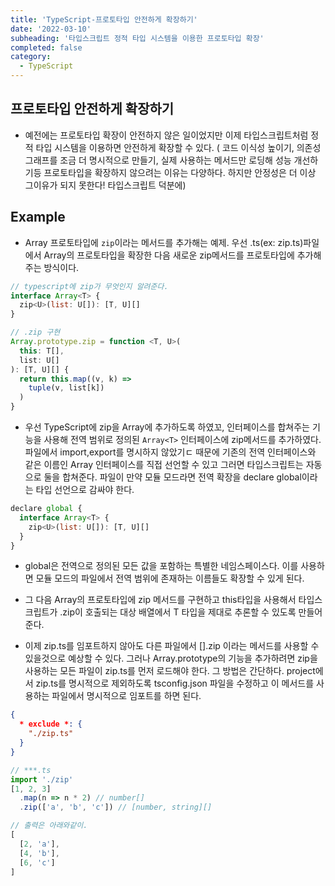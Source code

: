 ```yaml
---
title: 'TypeScript-프로토타입 안전하게 확장하기'
date: '2022-03-10'
subheading: '타입스크립트 정적 타입 시스템을 이용한 프로토타입 확장'
completed: false
category:
  - TypeScript
---
```


## 프로토타입 안전하게 확장하기
- 예전에는 프로토타입 확장이 안전하지 않은 일이었지만 이제 타입스크립트처럼 정적 타입 시스템을 이용하면 안전하게 확장할 수 있다. ( 코드 이식성 높이기, 의존성 그래프를 조금 더 명시적으로 만들기, 실제 사용하는 메서드만 로딩해 성능 개선하기등 프로토타입을 확장하지 않으려는 이유는 다양하다. 하지만 안정성은 더 이상 그이유가 되지 못한다! 타입스크립트 덕분에)

## Example
- Array 프로토타입에 `zip`이라는 메서드를 추가해는 예제. 우선 .ts(ex: zip.ts)파일에서 Array의 프로토타입을 확장한 다음 새로운 zip메서드를 프로토타입에 추가해주는 방식이다.

```js
// typescript에 zip가 무엇인지 알려준다.
interface Array<T> {
  zip<U>(list: U[]): [T, U][]
}

// .zip 구현
Array.prototype.zip = function <T, U>(
  this: T[],
  list: U[]
): [T, U][] {
  return this.map((v, k) => 
    tuple(v, list[k])
  )
}
```

- 우선 TypeScript에 zip을 Array에 추가하도록 하였꼬, 인터페이스를 합쳐주는 기능을 사용해 전역 범위로 정의된 `Array<T>` 인터페이스에 zip메서드를 추가하였다. 파일에서 import,export를 명시하지 않았기ㄷ 때문에 기존의 전역 인터페이스와 같은 이름인 Array<T> 인터페이스를 직접 선언할 수 있고 그러면 타입스크립트는 자동으로 둘을 합쳐준다. 파일이 만약 모듈 모드라면 전역 확장을 declare global이라는 타입 선언으로 감싸야 한다.

```js
declare global {
  interface Array<T> {
    zip<U>(list: U[]): [T, U][]
  }
}
```

- global은 전역으로 정의된 모든 값을 포함하는 특별한 네임스페이스다. 이를 사용하면 모듈 모드의 파일에서 전역 범위에 존재하는 이름들도 확장할 수 있게 된다.

- 그 다음 Array의 프로토타입에 zip 메서드를 구현하고 this타입을 사용해서 타입스크립트가 .zip이 호출되는 대상 배열에서 T 타입을 제대로 추론할 수 있도록 만들어준다.

- 이제 zip.ts를 임포트하지 않아도 다른 파일에서 [].zip 이라는 메서드를 사용할 수 있을것으로 예상할 수 있다. 그러나 Array.prototype의 기능을 추가하려면 zip을 사용하는 모든 파일이 zip.ts를 먼저 로드해야 한다. 그 방법은 간단하다. project에서 zip.ts를 명시적으로 제외하도록 tsconfig.json 파일을 수정하고 이 메서드를 사용하는 파일에서 명시적으로 임포트를 하면 된다.

```json
{
  * exclude *: {
    "./zip.ts"
  }
}
```

```js
// ***.ts
import './zip'
[1, 2, 3]
  .map(n => n * 2) // number[]
  .zip(['a', 'b', 'c']) // [number, string][]

// 출력은 아래와같이.
[
  [2, 'a'],
  [4, 'b'],
  [6, 'c']
]
```